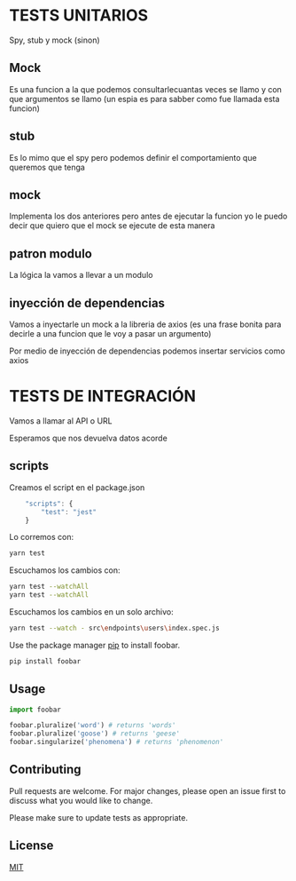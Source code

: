 # TESTS UNITARIOS

Spy, stub y mock (sinon)

## Mock
Es una funcion a la que podemos consultarlecuantas veces se llamo y con que argumentos se llamo (un espia es para sabber como fue llamada esta funcion)

## stub
Es lo mimo que el spy pero podemos definir el comportamiento que queremos que tenga

## mock
Implementa los dos anteriores pero antes de ejecutar la funcion yo le puedo decir que quiero que el mock se ejecute de esta manera

## patron modulo
La lógica la vamos a llevar a un modulo

## inyección de dependencias
Vamos a inyectarle un mock a la libreria de axios (es una frase bonita para decirle a una funcion que le voy a pasar un argumento)

Por medio de inyección de dependencias podemos insertar servicios como axios

# TESTS DE INTEGRACIÓN

Vamos a llamar al API o URL

Esperamos que nos devuelva datos acorde


## scripts

Creamos el script en el package.json

```js
	"scripts": {
		"test": "jest"
	}
```

Lo corremos con:

```bash
yarn test
```

Escuchamos los cambios con:

```bash
yarn test --watchAll
yarn test --watchAll
```

Escuchamos los cambios en un solo archivo:

```bash
yarn test --watch - src\endpoints\users\index.spec.js
```






Use the package manager [pip](https://pip.pypa.io/en/stable/) to install foobar.

```bash
pip install foobar
```

## Usage

```python
import foobar

foobar.pluralize('word') # returns 'words'
foobar.pluralize('goose') # returns 'geese'
foobar.singularize('phenomena') # returns 'phenomenon'
```

## Contributing
Pull requests are welcome. For major changes, please open an issue first to discuss what you would like to change.

Please make sure to update tests as appropriate.

## License
[MIT](https://choosealicense.com/licenses/mit/)